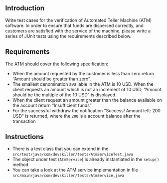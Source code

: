 ## Introduction
Write test cases for the verification of Automated Teller Machine (ATM) software. In order to ensure that funds are dispersed correctly, and customers are satisfied with the service of the machine, please write a series of JUnit tests using the requirements described below.

## Requirements
The ATM should cover the following specification:

- When the amount requested by the customer is less than zero return “Amount should be greater than zero”.
- The smallest denomination available in the ATM is 10 USD. When the client requests an amount which is not an increment of 10 USD, “Amount should be the multiple of the 10 USD" is displayed.
- When the client request an amount greater than the balance available on the account return “Insufficient funds”
- For the successful withdraw the notification "Success! Amount left: 200 USD" is returned, where the `200` is a account balance after the transaction

## Instructions
- There is a test class that you can extend in the `src/test/java/com/devskiller/tests/AtmServiceTest.java`
- The object under test (`AtmService`) is already instantiated in the `setup()` method
- You can take a look at the ATM service implementation in file `src/main/java/com/devskiller/tests/AtmService.java`